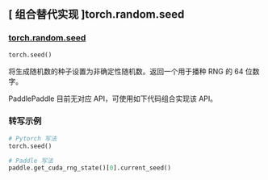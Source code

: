 ## [ 组合替代实现 ]torch.random.seed

### [torch.random.seed](https://pytorch.org/docs/stable/random.html#torch.random.seed)
```python
torch.seed()
```

将生成随机数的种子设置为非确定性随机数。返回一个用于播种 RNG 的 64 位数字。

PaddlePaddle 目前无对应 API，可使用如下代码组合实现该 API。

###  转写示例
```python
# Pytorch 写法
torch.seed()

# Paddle 写法
paddle.get_cuda_rng_state()[0].current_seed()
```
